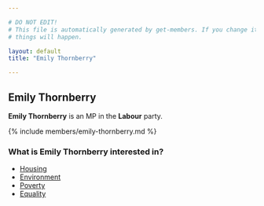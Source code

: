 ```yaml
---

# DO NOT EDIT!
# This file is automatically generated by get-members. If you change it, bad
# things will happen.

layout: default
title: "Emily Thornberry"

---
```


## Emily Thornberry

**Emily Thornberry** is an MP in the **Labour** party.

{% include members/emily-thornberry.md %}

### What is Emily Thornberry interested in?


* [Housing](/interests/housing.html)
* [Environment](/interests/environment.html)
* [Poverty](/interests/poverty.html)
* [Equality](/interests/equality.html)
